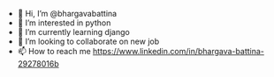 - 👋 Hi, I’m @bhargavabattina
- 👀 I’m interested in python
- 🌱 I’m currently learning django
- 💞️ I’m looking to collaborate on new job
- 📫 How to reach me https://www.linkedin.com/in/bhargava-battina-29278016b

<!---
bhargavabattina/bhargavabattina is a ✨ special ✨ repository because its `README.md` (this file) appears on your GitHub profile.
You can click the Preview link to take a look at your changes.
--->
